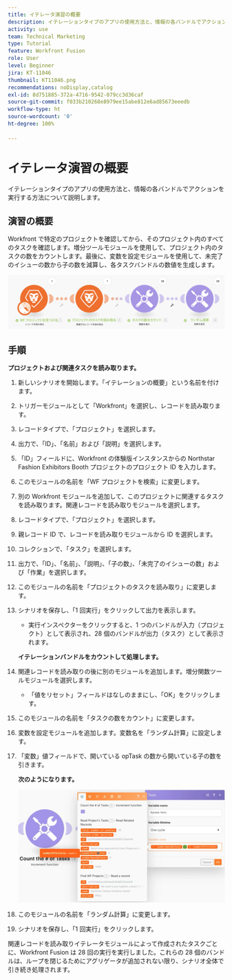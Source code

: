```yaml
---
title: イテレータ演習の概要
description: イテレーションタイプのアプリの使用方法と、情報の各バンドルでアクションを実行する方法について説明します。
activity: use
team: Technical Marketing
type: Tutorial
feature: Workfront Fusion
role: User
level: Beginner
jira: KT-11046
thumbnail: KT11046.png
recommendations: noDisplay,catalog
exl-id: 8d751885-372a-4716-9542-079cc3d36caf
source-git-commit: f033b210268e8979ee15abe812e6ad85673eeedb
workflow-type: ht
source-wordcount: '0'
ht-degree: 100%

---
```


# イテレータ演習の概要

イテレーションタイプのアプリの使用方法と、情報の各バンドルでアクションを実行する方法について説明します。

## 演習の概要

Workfront で特定のプロジェクトを確認してから、そのプロジェクト内のすべてのタスクを確認します。増分ツールモジュールを使用して、プロジェクト内のタスクの数をカウントします。最後に、変数を設定モジュールを使用して、未完了のイシューの数から子の数を減算し、各タスクバンドルの数値を生成します。

![イテレータの概要画像 1](../12-exercises/assets/introduction-to-iterators-walkthrough-1.png)

## 手順

**プロジェクトおよび関連タスクを読み取ります。**

1. 新しいシナリオを開始します。「イテレーションの概要」という名前を付けます。
1. トリガーモジュールとして「Workfront」を選択し、レコードを読み取ります。
1. レコードタイプで、「プロジェクト」を選択します。
1. 出力で、「ID」、「名前」および「説明」を選択します。
1. 「ID」フィールドに、Workfront の体験版インスタンスからの Northstar Fashion Exhibitors Booth プロジェクトのプロジェクト ID を入力します。
1. このモジュールの名前を「WF プロジェクトを検索」に変更します。
1. 別の Workfront モジュールを追加して、このプロジェクトに関連するタスクを読み取ります。関連レコードを読み取りモジュールを選択します。
1. レコードタイプで、「プロジェクト」を選択します。
1. 親レコード ID で、レコードを読み取りモジュールから ID を選択します。
1. コレクションで、「タスク」を選択します。
1. 出力で、「ID」、「名前」、「説明」、「子の数」、「未完了のイシューの数」および「作業」を選択します。
1. このモジュールの名前を「プロジェクトのタスクを読み取り」に変更します。
1. シナリオを保存し、「1 回実行」をクリックして出力を表示します。

   + 実行インスペクターをクリックすると、1 つのバンドルが入力（プロジェクト）として表示され、28 個のバンドルが出力（タスク）として表示されます。

   **イテレーションバンドルをカウントして処理します。**

1. 関連レコードを読み取りの後に別のモジュールを追加します。増分関数ツールモジュールを選択します。

   + 「値をリセット」フィールドはなしのままにし、「OK」をクリックします。

1. このモジュールの名前を「タスクの数をカウント」に変更します。
1. 変数を設定モジュールを追加します。変数名を「ランダム計算」に設定します。
1. 「変数」値フィールドで、開いている opTask の数から開いている子の数を引きます。

   **次のようになります。**

   ![イテレータの概要画像 2](../12-exercises/assets/introduction-to-iterators-walkthrough-2.png)

1. このモジュールの名前を「ランダム計算」に変更します。
1. シナリオを保存し、「1 回実行」をクリックします。

関連レコードを読み取りイテレータモジュールによって作成されたタスクごとに、Workfront Fusion は 28 回の実行を実行しました。これらの 28 個のバンドルは、ループを閉じるためにアグリゲータが追加されない限り、シナリオ全体で引き続き処理されます。
